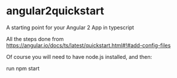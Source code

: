 # angular2quickstart
A starting point for your Angular 2 App in typescript

All the steps done from https://angular.io/docs/ts/latest/quickstart.html#!#add-config-files

Of course you will need to have node.js installed, and then:

run npm start
